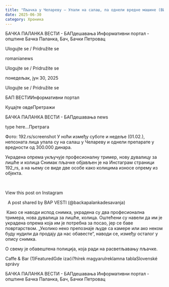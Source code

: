 ```yaml
---
title: "Пљачка у Челареву – Упали на салаш, па однели вредне машине (ВИДЕО)"
date: 2025-06-30
category: Хроника
---
```


БАЧКА ПАЛАНКА ВЕСТИ - БАПдешавања Информативни портал - општине Бачка Паланка, Бач, Бачки Петровац

Ulogujte se / Pridružite se

romanianews

Ulogujte se / Pridružite se

понедељак, јун 30, 2025

Ulogujte se / Pridružite se

БАП ВЕСТИИнформативни портал

Куцајте овдеПретражи

БАЧКА ПАЛАНКА ВЕСТИ - БАПдешавања news

type here...Претрага

Фото: 192.rs/screenshot
            У ноћи између суботе и недеље (01.02.), непозната лица упала су на салаш у Челареву и однели препарате у вредности од 300.000 динара.

Украдена опрема укључује професионалну тример, нову дувалицу за лишће и колица
Снимак пљачке објављен је на Инстаграм страници 192_rs, а на њему се виде две особе како колицима износе опрему из објекта.


 












View this post on Instagram






















 
A post shared by BAP VESTI (@backapalankadesavanja)


 Како се наводи испод снимка, украдена су два професионална тримера, нова дувалица за лишће, колица.
Оштећени су навели да им је украдена опрема која им је потребна за посао, јер се баве повртарством.
„Уколико неко препознаје људе са камере или ако неком буду нудили да продају да нас обавесте“, наводи се, између осталог у опису снимка.












О свему је обавештена полиција, која ради на расветљавању пљачке.

Caffe & Bar (1)FeaturedGde izaći?hírek magyarulreklamna tablaSlovenské správy

БАЧКА ПАЛАНКА ВЕСТИ - БАПдешавања Информативни портал - општине Бачка Паланка, Бач, Бачки Петровац
